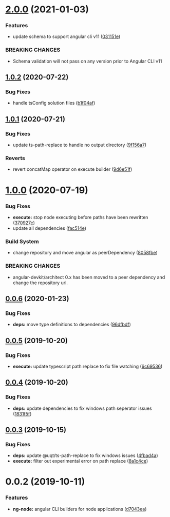 # [2.0.0](https://github.com/jonathonadams/ng-node/compare/v1.0.2...v2.0.0) (2021-01-03)


### Features

* update schema to support angular cli v11 ([031151e](https://github.com/jonathonadams/ng-node/commit/031151e3851a351a13c80811f053a00d7530e746))


### BREAKING CHANGES

* Schema validation will not pass on any version prior to Angular CLI v11

## [1.0.2](https://github.com/jonathonadams/ng-node/compare/v1.0.1...v1.0.2) (2020-07-22)


### Bug Fixes

* handle tsConfig solution files ([b1f04af](https://github.com/jonathonadams/ng-node/commit/b1f04af665f39488efceb6f3eff366b4dd3c5df4))

## [1.0.1](https://github.com/jonathonadams/ng-node/compare/v1.0.0...v1.0.1) (2020-07-21)


### Bug Fixes

* update ts-path-replace to handle no output directory ([9f156a7](https://github.com/jonathonadams/ng-node/commit/9f156a7e7cd912c34cfafd01cbe948ab113e73be))


### Reverts

* revert concatMap operator on execute builder ([9d6e51f](https://github.com/jonathonadams/ng-node/commit/9d6e51f1cfa982884450deb1fb509156a553c127))

# [1.0.0](https://github.com/jonathonadams/ng-node/compare/v0.0.6...v1.0.0) (2020-07-19)


### Bug Fixes

* **execute:** stop node executing before paths have been rewritten ([370927c](https://github.com/jonathonadams/ng-node/commit/370927ceb27849a00e4f0e412dcdfb54c909e2c0))
* update all dependencies ([fac514e](https://github.com/jonathonadams/ng-node/commit/fac514ee475f1a76a50eff5bda04d69035313828))


### Build System

* change repository and move angular as peerDependency ([8058fbe](https://github.com/jonathonadams/ng-node/commit/8058fbe90f5806ea2ae7bff1a5582e51f6b390b4))


### BREAKING CHANGES

* angular-devkit/architect 0.x has been moved to a peer dependency and change the
repository url.

## [0.0.6](https://github.com/unquenchablethyrst/ng-node/compare/v0.0.5...v0.0.6) (2020-01-23)


### Bug Fixes

* **deps:** move type definitions to dependencies ([96dfbdf](https://github.com/unquenchablethyrst/ng-node/commit/96dfbdfa60eb9d618e72427058eb76ee9e544fc7))

## [0.0.5](https://github.com/unquenchablethyrst/ng-node/compare/v0.0.4...v0.0.5) (2019-10-20)


### Bug Fixes

* **execute:** update typescript path replace to fix file watching ([6c69536](https://github.com/unquenchablethyrst/ng-node/commit/6c695360814cadec05acebed54fa8617488e7a81))

## [0.0.4](https://github.com/unquenchablethyrst/ng-node/compare/v0.0.3...v0.0.4) (2019-10-20)


### Bug Fixes

* **deps:** update dependencies to fix windows path seperator issues ([1831f5f](https://github.com/unquenchablethyrst/ng-node/commit/1831f5f))

## [0.0.3](https://github.com/unquenchablethyrst/ng-node/compare/v0.0.2...v0.0.3) (2019-10-15)


### Bug Fixes

* **deps:** update @uqt/ts-path-replace to fix windows issues ([4fbad4a](https://github.com/unquenchablethyrst/ng-node/commit/4fbad4a))
* **execute:** filter out experimental error on path replace ([8a1c4ce](https://github.com/unquenchablethyrst/ng-node/commit/8a1c4ce))

# 0.0.2 (2019-10-11)


### Features

* **ng-node:** angular CLI builders for node applications ([d7043ea](https://github.com/unquenchablethyrst/ng-node/commit/d7043ea))
